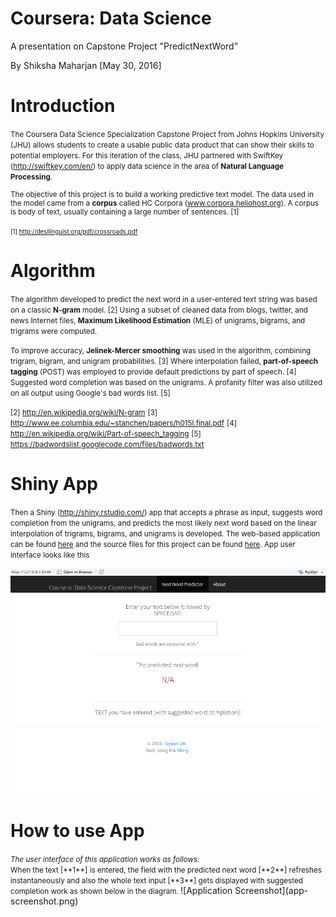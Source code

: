 Coursera: Data Science
=============================================
A presentation on Capstone Project "PredictNextWord"

By Shiksha Maharjan [May 30, 2016]

Introduction
========================================================

<small> The Coursera Data Science Specialization Capstone Project from Johns Hopkins University (JHU) allows 
students to create a usable public data product that can show their skills to potential 
employers. For this iteration of the class, JHU partnered with SwiftKey 
(http://swiftkey.com/en/) to apply data science in the area of **Natural Language Processing**.

The objective of this project is to build a working predictive text model. The data used in the 
model came from a **corpus** called HC Corpora (www.corpora.heliohost.org). A corpus is body of text, 
usually containing a large number of sentences. [1]

<small>[1] http://desilinguist.org/pdf/crossroads.pdf</small></small>

Algorithm
========================================================

<small>The algorithm developed to predict the next word in a user-entered text string was based on a 
classic **N-gram** model. [2] Using a subset of cleaned data from blogs, twitter, and news 
Internet files, **Maximum Likelihood Estimation** (MLE) of unigrams, bigrams, and trigrams were computed.

To improve accuracy, **Jelinek-Mercer smoothing** was used in the algorithm, combining 
trigram, bigram, and unigram probabilities. [3] Where interpolation failed, 
**part-of-speech tagging** (POST) was employed to provide default predictions by part of 
speech. [4] Suggested word completion was based on the unigrams. A profanity filter was also utilized 
on all output using Google's bad words list. [5]</small>

<small>[2] http://en.wikipedia.org/wiki/N-gram</small>
<small>[3] http://www.ee.columbia.edu/~stanchen/papers/h015l.final.pdf</small>
<small>[4] http://en.wikipedia.org/wiki/Part-of-speech_tagging</small>
<small>[5] https://badwordslist.googlecode.com/files/badwords.txt</small></small>


Shiny App
========================================================

<small> Then a Shiny (http://shiny.rstudio.com/) app that accepts a 
phrase as input, suggests word completion from the unigrams, and predicts the most likely next word based 
on the linear interpolation of trigrams, bigrams, and unigrams is developed. The web-based application can be found <a href="https://shiksham.shinyapps.io/NextWordPredictor/"> here</a> and the source files for this project can be found <a href="https://github.com/shiksham/Capstone_Milestone_Project"> here</a>. App user interface looks like this </small>

![alt text](Capstone.png)

How to use App
========================================================
<small>
<i>The user interface of this application works as follows: </i> <br>
When the text [**1**] is entered, the field with the predicted next word [**2**] refreshes instantaneously and  also the whole text input [**3**] gets displayed with suggested completion work as shown below in the diagram.
</small>
![Application Screenshot](app-screenshot.png)


